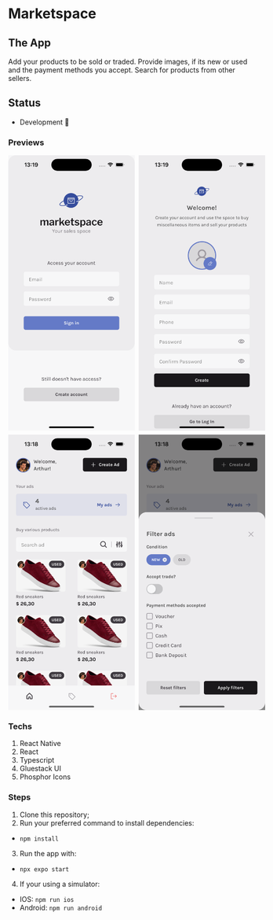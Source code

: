 # Marketspace
## The App
Add your products to be sold or traded. Provide images, if its new or used and the payment methods you accept. Search for products from other sellers.

## Status
- Development 🚧

### Previews
<div style="display: flex; gap: 0.5rem; flex-direction: column">
<div style="display: flex; gap: 0.5rem">
  <img height="560" alt="" title="" src="./assets/previews/Simulator Screenshot - iPhone 15 Pro - 2023-12-11 at 13.19.30.png">
  <img height="560" alt="" title="" src="./assets/previews/Simulator Screenshot - iPhone 15 Pro - 2023-12-11 at 13.19.37.png">
</div>
<div style="display: flex; gap: 0.5rem">
  <img height="560" alt="" title="" src="./assets/previews/Simulator Screenshot - iPhone 15 Pro - 2023-12-11 at 13.18.48.png">
  <img height="560" alt="" title="" src="./assets/previews/Simulator Screenshot - iPhone 15 Pro - 2023-12-11 at 13.18.54.png">
</div>
</div>

### Techs
1. React Native
2. React
3. Typescript
4. Gluestack UI
5. Phosphor Icons


### Steps
1. Clone this repository;
2. Run your preferred command to install dependencies:
- `npm install`
3. Run the app with:
- `npx expo start`
4. If your using a simulator:
- IOS: `npm run ios`
- Android: `npm run android`